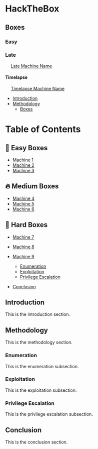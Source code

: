# HackTheBox

## Boxes

### Easy

### Late

&emsp; [Late Machine Name](Boxes/Easy/Late/Late.md)

#### Timelapse

&emsp; [Timelapse Machine Name](Boxes/Easy/Timelapse/Timelapse.md)

* [Introduction](#introduction)
* [Methodology](#methodology)
  * [Boxes](#enumeration)
# Table of Contents

## 🚀 Easy Boxes
- [Machine 1](./Boxes/Easy/Machine1.md)
- [Machine 2](./Boxes/Easy/Machine2.md)
- [Machine 3](./Boxes/Easy/Machine3.md)

## 🔥 Medium Boxes
- [Machine 4](./Boxes/Medium/Machine4.md)
- [Machine 5](./Boxes/Medium/Machine5.md)
- [Machine 6](./Boxes/Medium/Machine6.md)

## 💪 Hard Boxes
- [Machine 7](./Boxes/Hard/Machine7.md)
- [Machine 8](./Boxes/Hard/Machine8.md)
- [Machine 9](./Boxes/Hard/Machine9.md)

  * [Enumeration](#enumeration)
  * [Exploitation](#exploitation)
  * [Privilege Escalation](#privilege-escalation)
* [Conclusion](#conclusion)

## Introduction

This is the introduction section.

## Methodology

This is the methodology section.

### Enumeration

This is the enumeration subsection.

### Exploitation

This is the exploitation subsection.

### Privilege Escalation

This is the privilege escalation subsection.

## Conclusion

This is the conclusion section.
